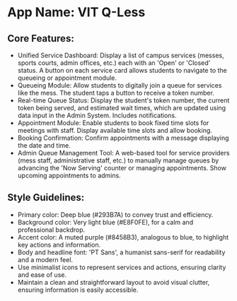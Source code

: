 # **App Name**: VIT Q-Less

## Core Features:

- Unified Service Dashboard: Display a list of campus services (messes, sports courts, admin offices, etc.) each with an 'Open' or 'Closed' status. A button on each service card allows students to navigate to the queueing or appointment module.
- Queueing Module: Allow students to digitally join a queue for services like the mess. The student taps a button to receive a token number.
- Real-time Queue Status: Display the student's token number, the current token being served, and estimated wait times, which are updated using data input in the Admin System. Includes notifications.
- Appointment Module: Enable students to book fixed time slots for meetings with staff. Display available time slots and allow booking.
- Booking Confirmation: Confirm appointments with a message displaying the date and time.
- Admin Queue Management Tool: A web-based tool for service providers (mess staff, administrative staff, etc.) to manually manage queues by advancing the 'Now Serving' counter or managing appointments. Show upcoming appointments to admins.

## Style Guidelines:

- Primary color: Deep blue (#293B7A) to convey trust and efficiency.
- Background color: Very light blue (#E8F0FE), for a calm and professional backdrop.
- Accent color: A muted purple (#8458B3), analogous to blue, to highlight key actions and information.
- Body and headline font: 'PT Sans', a humanist sans-serif for readability and a modern feel.
- Use minimalist icons to represent services and actions, ensuring clarity and ease of use.
- Maintain a clean and straightforward layout to avoid visual clutter, ensuring information is easily accessible.